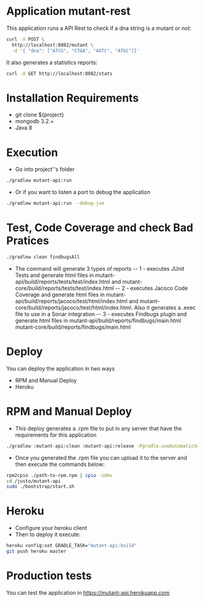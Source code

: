 # Application mutant-rest 

This application runs a API Rest to check if a dna string is a mutant or not:
```sh
curl -X POST \
  http://localhost:8082/mutant \
  -d '{ "dna": ["ATCG", "CTGA", "AGTC", "ATGC"]}'
```
It also generates a statistics reports:
```sh
curl -X GET http://localhost:8082/stats
```

# Installation Requirements
- git clone ${project}
- mongodb 3.2.+
- Java 8

# Execution
- Go into project''s folder
```sh
./gradlew mutant-api:run
```
- Or if you want to listen a port to debug the application
```sh
./gradlew mutant-api:run --debug-jvm
```

# Test, Code Coverage and check Bad Pratices
```sh
./gradlew clean findbugsAll
```

- The command will generate 3 types of reports
-- 1 - executes JUnit Tests and generate html files in mutant-api/build/reports/tests/test/index.html and mutant-core/build/reports/tests/test/index.html
-- 2 - executes Jacoco Code Coverage and generate html files in mutant-api/build/reports/jacoco/test/html/index.html and mutant-core/build/reports/jacoco/test/html/index.html. Also it generates a .exec file to use in a Sonar integration
-- 3 - executes Findbugs plugin and generate html files in mutant-api/build/reports/findbugs/main.html mutant-core/build/reports/findbugs/main.html


# Deploy

You can deploy the application in two ways
- RPM and Manual Deploy
- Heroku

# RPM and Manual Deploy

- This deploy generates a .rpm file to put in any server that have the requirements for this application
```sh
./gradlew :mutant-api:clean :mutant-api:release -Pgradle.useAutomaticVersion=true -Prelease.releaseVersion=$version -Denv=prod 
```

- Once you generated the .rpm file you can upload it to the server and then execute the commands below:
```sh
rpm2cpio ./path-to-rpm.rpm | cpio -idmv
cd /justo/mutant-api
sudo ./bootstrap/start.sh
```


# Heroku
- Configure your heroku client
- Then to deploy it execute:
```sh
heroku config:set GRADLE_TASK="mutant-api:build"
git push heroku master
```

# Production tests

You can test the application in https://mutant-api.herokuapp.com
